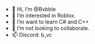 - 👋 Hi, I’m @Bvbble
- 👀 I’m interested in Roblox.
- 🌱 I’m want to learn C# and C++
- 💞️ I’m not looking to collaborate.
- 📫 Discord: b_vc
